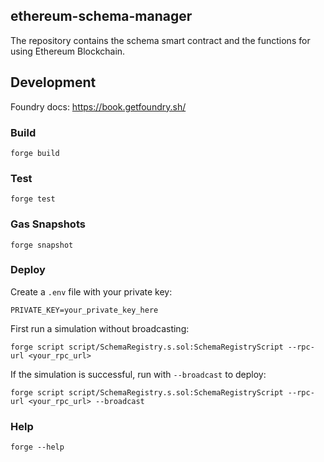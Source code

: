 ## ethereum-schema-manager

The repository contains the schema smart contract and the functions for using Ethereum Blockchain.

## Development

Foundry docs: https://book.getfoundry.sh/

### Build

```shell
forge build
```

### Test

```shell
forge test
```

### Gas Snapshots

```shell
forge snapshot
```

### Deploy

Create a `.env` file with your private key:
```
PRIVATE_KEY=your_private_key_here
```

First run a simulation without broadcasting:
```shell
forge script script/SchemaRegistry.s.sol:SchemaRegistryScript --rpc-url <your_rpc_url>
```

If the simulation is successful, run with `--broadcast` to deploy:
```shell
forge script script/SchemaRegistry.s.sol:SchemaRegistryScript --rpc-url <your_rpc_url> --broadcast
```

### Help

```shell
forge --help
```
